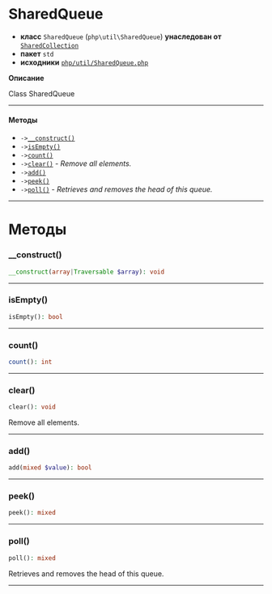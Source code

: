 # SharedQueue

- **класс** `SharedQueue` (`php\util\SharedQueue`) **унаследован от** [`SharedCollection`](https://github.com/jphp-compiler/jphp/blob/master/jphp-runtime/api-docs/classes/php/util/SharedCollection.ru.md)
- **пакет** `std`
- **исходники** [`php/util/SharedQueue.php`](./src/main/resources/JPHP-INF/sdk/php/util/SharedQueue.php)

**Описание**

Class SharedQueue

---

#### Методы

- `->`[`__construct()`](#method-__construct)
- `->`[`isEmpty()`](#method-isempty)
- `->`[`count()`](#method-count)
- `->`[`clear()`](#method-clear) - _Remove all elements._
- `->`[`add()`](#method-add)
- `->`[`peek()`](#method-peek)
- `->`[`poll()`](#method-poll) - _Retrieves and removes the head of this queue._

---
# Методы

<a name="method-__construct"></a>

### __construct()
```php
__construct(array|Traversable $array): void
```

---

<a name="method-isempty"></a>

### isEmpty()
```php
isEmpty(): bool
```

---

<a name="method-count"></a>

### count()
```php
count(): int
```

---

<a name="method-clear"></a>

### clear()
```php
clear(): void
```
Remove all elements.

---

<a name="method-add"></a>

### add()
```php
add(mixed $value): bool
```

---

<a name="method-peek"></a>

### peek()
```php
peek(): mixed
```

---

<a name="method-poll"></a>

### poll()
```php
poll(): mixed
```
Retrieves and removes the head of this queue.

---
